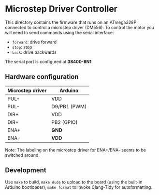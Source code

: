 # Microstep Driver Controller

This directory contains the firmware that runs on an ATmega328P connected to control a microstep driver (DM556).
To control the motor you will need to send commands using the serial interface:
- `forward`: drive forward
- `stop`: stop
- `back`: drive backwards

The serial port is configured at **38400-8N1**.

## Hardware configuration

| Microstep driver | Arduino      |
|------------------|--------------|
| PUL+             | VDD          |
| PUL-             | D9/PB1 (PWM) |
| DIR+             | VDD          |
| DIR+             | PB2 (GPIO)   |
| ENA+             | **GND**          |
| ENA-             | **VDD**          |

Note: The labeling on the microstep driver for ENA+/ENA- seems to be switched around.

## Development

Use `make` to build, `make dude` to upload to the board (using the built-in Arduino bootloader),
`make format` to invoke Clang-Tidy for autoformatting.
